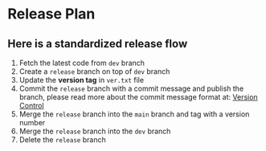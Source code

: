 # Release Plan

## Here is a standardized release flow 
1. Fetch the latest code from `dev` branch
2. Create a `release` branch on top of `dev` branch
3. Update the **version tag** in `ver.txt` file
4. Commit the `release` branch with a commit message and publish the branch, please read more about the commit message format at: [Version Control](../collaboration/version-control.md)
5. Merge the `release` branch into the `main` branch and tag with a version number 
6. Merge the `release` branch into the `dev` branch
7. Delete the `release` branch
